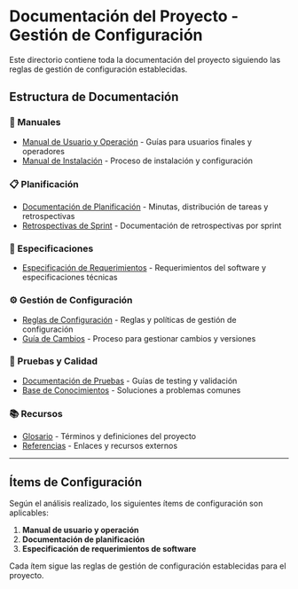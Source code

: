 # Documentación del Proyecto - Gestión de Configuración

Este directorio contiene toda la documentación del proyecto siguiendo las reglas de gestión de configuración establecidas.

## Estructura de Documentación

### 📖 Manuales
- [Manual de Usuario y Operación](./manual-usuario/README.md) - Guías para usuarios finales y operadores
- [Manual de Instalación](./manual-instalacion/README.md) - Proceso de instalación y configuración

### 📋 Planificación
- [Documentación de Planificación](./planificacion/README.md) - Minutas, distribución de tareas y retrospectivas
- [Retrospectivas de Sprint](./planificacion/retrospectivas/) - Documentación de retrospectivas por sprint

### 📝 Especificaciones
- [Especificación de Requerimientos](./especificaciones/README.md) - Requerimientos del software y especificaciones técnicas

### ⚙️ Gestión de Configuración
- [Reglas de Configuración](./configuracion/reglas-configuracion.md) - Reglas y políticas de gestión de configuración
- [Guía de Cambios](./configuracion/guia-cambios.md) - Proceso para gestionar cambios y versiones

### 🧪 Pruebas y Calidad
- [Documentación de Pruebas](./pruebas/README.md) - Guías de testing y validación
- [Base de Conocimientos](./conocimiento/README.md) - Soluciones a problemas comunes

### 📚 Recursos
- [Glosario](./recursos/glosario.md) - Términos y definiciones del proyecto
- [Referencias](./recursos/referencias.md) - Enlaces y recursos externos

---

## Ítems de Configuración

Según el análisis realizado, los siguientes ítems de configuración son aplicables:

1. **Manual de usuario y operación**
2. **Documentación de planificación**
3. **Especificación de requerimientos de software**

Cada ítem sigue las reglas de gestión de configuración establecidas para el proyecto.